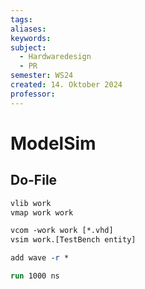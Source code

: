 ```yaml
---
tags: 
aliases: 
keywords: 
subject:
  - Hardwaredesign
  - PR
semester: WS24
created: 14. Oktober 2024
professor:
---
```

 
# ModelSim

## Do-File

```do title="sim.do"
vlib work
vmap work work

vcom -work work [*.vhd]
vsim work.[TestBench entity]

add wave -r *

run 1000 ns
```